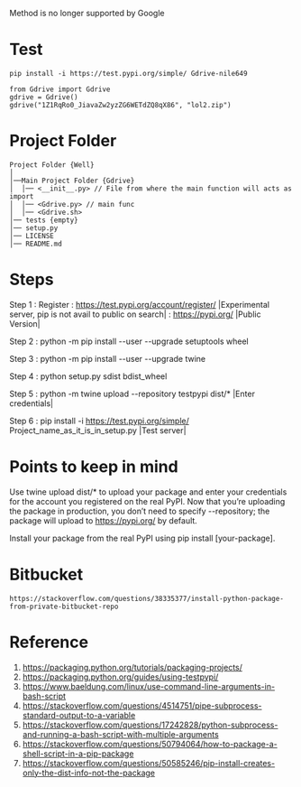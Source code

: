 Method is no longer supported by Google

# Test

```
pip install -i https://test.pypi.org/simple/ Gdrive-nile649
```
```
from Gdrive import Gdrive
gdrive = Gdrive()
gdrive("1Z1RqRo0_JiavaZw2yzZG6WETdZQ8qX86", "lol2.zip")
```
# Project Folder

	Project Folder {Well}
	│ 
	│──Main Project Folder {Gdrive}
	│  │── <__init__.py> // File from where the main function will acts as import
	│  │── <Gdrive.py> // main func
	│  │── <Gdrive.sh> 
	│── tests {empty}
	│── setup.py
	│── LICENSE 
	│── README.md 

# Steps 

Step 1 : Register 
	   : https://test.pypi.org/account/register/ |Experimental server, pip is not avail to public on search|
	   : https://pypi.org/ |Public Version|

Step 2 : python -m pip install --user --upgrade setuptools wheel

Step 3 : python -m pip install --user --upgrade twine

Step 4 : python setup.py sdist bdist_wheel

Step 5 : python -m twine upload --repository testpypi dist/* |Enter credentials|

Step 6 : pip install -i https://test.pypi.org/simple/ Project_name_as_it_is_in_setup.py |Test server|


# Points to keep in mind

Use twine upload dist/* to upload your package and enter your credentials for the account you registered on the real PyPI. Now that you’re uploading the package in production, you don’t need to specify --repository; the package will upload to https://pypi.org/ by default.

Install your package from the real PyPI using pip install [your-package].

# Bitbucket
```
https://stackoverflow.com/questions/38335377/install-python-package-from-private-bitbucket-repo

```

# Reference
1. https://packaging.python.org/tutorials/packaging-projects/
2. https://packaging.python.org/guides/using-testpypi/
3. https://www.baeldung.com/linux/use-command-line-arguments-in-bash-script
4. https://stackoverflow.com/questions/4514751/pipe-subprocess-standard-output-to-a-variable
5. https://stackoverflow.com/questions/17242828/python-subprocess-and-running-a-bash-script-with-multiple-arguments
6. https://stackoverflow.com/questions/50794064/how-to-package-a-shell-script-in-a-pip-package
7. https://stackoverflow.com/questions/50585246/pip-install-creates-only-the-dist-info-not-the-package
